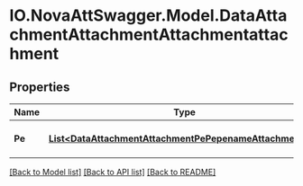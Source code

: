 # IO.NovaAttSwagger.Model.DataAttachmentAttachmentAttachmentattachment
## Properties

Name | Type | Description | Notes
------------ | ------------- | ------------- | -------------
**Pe** | [**List&lt;DataAttachmentAttachmentPePepenameAttachmentpe&gt;**](DataAttachmentAttachmentPePepenameAttachmentpe.md) | List of PE devices (list) | [optional] 

[[Back to Model list]](../README.md#documentation-for-models) [[Back to API list]](../README.md#documentation-for-api-endpoints) [[Back to README]](../README.md)

